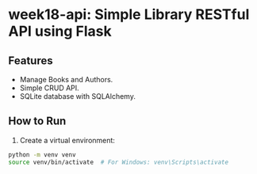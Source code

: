 # week18-api: Simple Library RESTful API using Flask

## Features
- Manage Books and Authors.
- Simple CRUD API.
- SQLite database with SQLAlchemy.

## How to Run

1. Create a virtual environment:

```bash
python -m venv venv
source venv/bin/activate  # For Windows: venv\Scripts\activate
